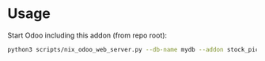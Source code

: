 # Usage

Start Odoo including this addon (from repo root):

```bash
python3 scripts/nix_odoo_web_server.py --db-name mydb --addon stock_picking_start
```
